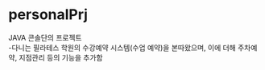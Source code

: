 
# personalPrj
JAVA 콘솔단의 프로젝트
<br>
-다니는 필라테스 학원의 수강예약 시스템(수업 예약)을 본따왔으며, 이에 더해 주차예약, 지점관리 등의 기능을 추가함
